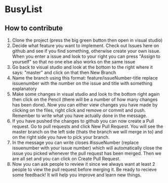 # BusyList

## How to contribute
1. Clone the project (press the big green button then open in visual studio)
2. Decide what feature you want to implement. Check out Issues here on github and see if you find something, otherwise create your own issue. When you enter a issue and look to your right you can press "Assign to yourself" so that no one else also works on the same issue
3. Go back to visual studio and look at the bottom to the right where it says: "master" and click on that then New Branch
4. Name the branch using this format: feature/issueNumber-title replace issuenumber with the number on the issue and title with something explanatory
5. Make some changes in visual studio and look to the bottom right again then click on the Pencil (there will be a number of how many changes has been done). Now you can either view changes you have made by clicking on the files, right click and remove or commit and push. Remember to write what you have actually done in the message.
6. If you have pushed the changes to github you can now create a Pull request. Go to pull requests and click New Pull Request. You will see the master branch on the left side (thats the branch we will merge in to) and on the right side you have to pick your branch. 
7. In the message you can write closes #issueNumber (replace issuenumber with your issue number) which will automatically close the issue you picked whenever the pull request has been merged. Then we are all set and you can click on Create Pull Request. 
8. Now you can ask people to review it since we always want at least 2 people to view the pull request before merging it. Be ready to recieve some feedback! It will help you improve and learn new things.

